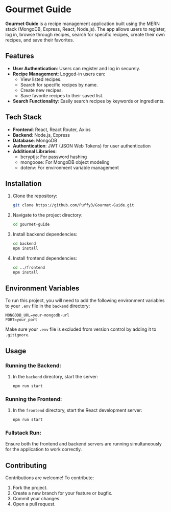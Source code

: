 


# Gourmet Guide

**Gourmet Guide** is a recipe management application built using the MERN stack (MongoDB, Express, React, Node.js). The app allows users to register, log in, browse through recipes, search for specific recipes, create their own recipes, and save their favorites.



## Features
- **User Authentication**: Users can register and log in securely.
- **Recipe Management**: Logged-in users can:
  - View listed recipes.
  - Search for specific recipes by name.
  - Create new recipes.
  - Save favorite recipes to their saved list.
- **Search Functionality**: Easily search recipes by keywords or ingredients.

## Tech Stack
- **Frontend**: React, React Router, Axios
- **Backend**: Node.js, Express
- **Database**: MongoDB
- **Authentication**: JWT (JSON Web Tokens) for user authentication
- **Additional Libraries**:
  - bcryptjs: For password hashing
  - mongoose: For MongoDB object modeling
  - dotenv: For environment variable management

## Installation

1. Clone the repository:
   ```bash
   git clone https://github.com/Puffy3/Gourmet-Guide.git
   ```

2. Navigate to the project directory:
   ```bash
   cd gourmet-guide
   ```

3. Install backend dependencies:
   ```bash
   cd backend
   npm install
   ```

4. Install frontend dependencies:
   ```bash
   cd ../frontend
   npm install
   ```

## Environment Variables

To run this project, you will need to add the following environment variables to your `.env` file in the `backend` directory:

```
MONGODB_URL=your-mongodb-url
PORT=your_port
```

Make sure your `.env` file is excluded from version control by adding it to `.gitignore`.

## Usage

### Running the Backend:
1. In the `backend` directory, start the server:
   ```bash
   npm run start
   ```



### Running the Frontend:
1. In the `frontend` directory, start the React development server:
   ```bash
   npm run start
   ```



### Fullstack Run:
Ensure both the frontend and backend servers are running simultaneously for the application to work correctly.



## Contributing

Contributions are welcome! To contribute:
1. Fork the project.
2. Create a new branch for your feature or bugfix.
3. Commit your changes.
4. Open a pull request.

